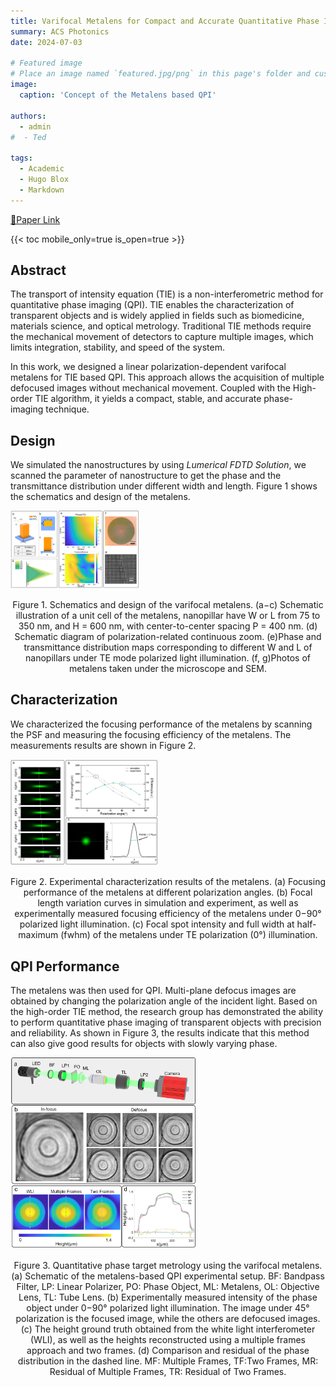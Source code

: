 ```yaml
---
title: Varifocal Metalens for Compact and Accurate Quantitative Phase Imaging
summary: ACS Photonics
date: 2024-07-03

# Featured image
# Place an image named `featured.jpg/png` in this page's folder and customize its options here.
image:
  caption: 'Concept of the Metalens based QPI'

authors:
  - admin
#  - Ted

tags:
  - Academic
  - Hugo Blox
  - Markdown
---
```


[🔗Paper Link](https://pubs.acs.org/doi/10.1021/acsphotonics.4c00658)

{{< toc mobile_only=true is_open=true >}}

## Abstract

The transport of intensity equation (TIE) is a non-interferometric method for quantitative phase imaging (QPI). TIE enables the characterization of transparent objects and is widely applied in fields such as biomedicine, materials science, and optical metrology. Traditional TIE methods require the mechanical movement of detectors to capture multiple images, which limits integration, stability, and speed of the system. 

In this work, we designed a linear polarization-dependent varifocal metalens for TIE based QPI. This approach allows the acquisition of multiple defocused images without mechanical movement. Coupled with the High-order TIE algorithm, it yields a compact, stable, and accurate phase-imaging technique. 

## Design

We simulated the nanostructures  by using *Lumerical FDTD Solution*, we scanned the parameter of nanostructure to get the phase and the transmittance distribution under different width and length. Figure 1 shows the schematics and design of the metalens.

<img src=".\fig1.jpg" style="zoom:20%;" />

<center><p>Figure 1. Schematics and design of the varifocal metalens. (a−c) Schematic illustration of a unit cell of the metalens, nanopillar have W or L from 75 to 350 nm, and H = 600 nm, with center-to-center spacing P = 400 nm. (d) Schematic diagram of polarization-related continuous zoom. (e)Phase and transmittance distribution maps corresponding to different W and L of nanopillars under TE mode polarized light illumination. (f, g)Photos of metalens taken under the microscope and SEM.</p></center>

## Characterization

We characterized the focusing performance of the metalens by scanning the PSF and measuring the focusing efficiency of the metalens. The measurements  results are shown in Figure 2.

<img src=".\fig2.jpg" style="zoom:23%;" />

<center><p>Figure 2. Experimental characterization results of the metalens. (a) Focusing performance of the metalens at different polarization angles. (b) Focal
length variation curves in simulation and experiment, as well as experimentally measured focusing efficiency of the metalens under 0−90° polarized
light illumination. (c) Focal spot intensity and full width at half-maximum (fwhm) of the metalens under TE polarization (0°) illumination.</p></center>

## QPI Performance

The metalens was then used for QPI. Multi-plane defocus images are obtained by changing the polarization angle of the incident light. Based on the high-order TIE method, the research group has demonstrated the ability to perform quantitative phase imaging of transparent objects with precision and reliability. As shown in Figure 3, the results indicate that this method can also give good results for objects with slowly varying phase.

<img src=".\fig3.jpg" style="zoom:30%;" />

<center><p>Figure 3. Quantitative phase target metrology using the varifocal metalens. (a) Schematic of the metalens-based QPI experimental setup. BF: Bandpass Filter, LP: Linear Polarizer, PO: Phase Object, ML: Metalens, OL: Objective Lens, TL: Tube Lens. (b) Experimentally measured intensity of the phase object under 0−90° polarized light illumination. The image under 45° polarization is the focused image, while the others are defocused images. (c) The height ground truth obtained from the white light interferometer (WLI), as well as the heights reconstructed using a multiple frames approach and two frames. (d) Comparison and residual of the phase distribution in the dashed line. MF: Multiple Frames, TF:Two Frames, MR: Residual of Multiple Frames, TR: Residual of Two Frames.</p></center>

